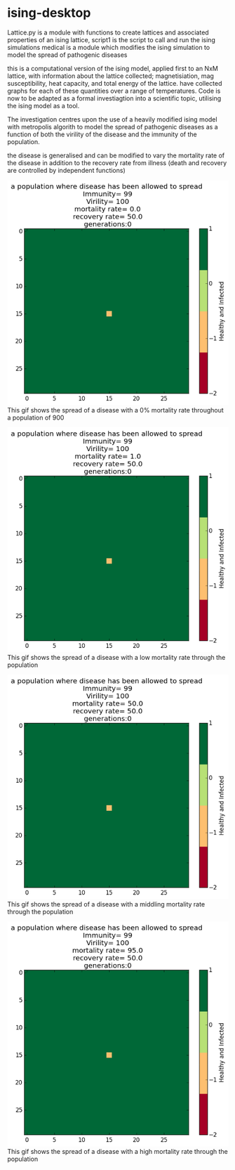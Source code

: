 # ising-desktop

Lattice.py is a module with functions to create lattices and associated properties of an ising lattice, 
script1 is the script to call and run the ising simulations
medical is a module which modifies the ising simulation to model the spread of pathogenic diseases


this is a computational version of the ising model, applied first to an NxM lattice,
with information about the lattice collected; magnetisiation, mag susceptibility,
heat capacity, and total energy of the lattice. have collected graphs for each of these
quantities over a range of temperatures. Code is now to be adapted as a formal investiagtion
into a scientific topic, utilising the ising model as a tool.

The investigation centres upon the use of a heavily modified ising model with metropolis 
algorith to model the spread of pathogenic diseases as a function of both the virility of the disease
and the immunity of the population.

the disease is generalised and can be modified to vary the mortality rate of the disease in addition to
the recovery rate from illness  (death and recovery are controlled by independent functions)

![alt text](https://github.com/cumminj1/ising-desktop/blob/master/non-fatal.gif)
This gif shows the spread of a disease with a 0% mortality rate throughout a population of 900 


![alt text](https://github.com/cumminj1/ising-desktop/blob/master/low-fatality.gif)
This gif shows the spread of a disease with a low mortality rate through the population

![alt text](https://github.com/cumminj1/ising-desktop/blob/master/mid-fatality.gif)
This gif shows the spread of a disease with a middling mortality rate through the population


![alt text](https://github.com/cumminj1/ising-desktop/blob/master/high-fatality.gif)
This gif shows the spread of a disease with a high mortality rate through the population
